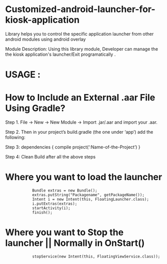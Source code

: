 # Customized-android-launcher-for-kiosk-application
Library helps you to control the specific application launcher from other android modules using android overlay

Module Description:
Using this library module, Developer can manage the the kiosk application's launcher/Exit programatically .

USAGE :
================

How to Include an External .aar File Using Gradle?
================

Step 1. File -> New -> New Module -> Import .jar/.aar and import your .aar.

Step 2. Then in your project’s build.gradle (the one under ‘app’) add the following:

Step 3:
dependencies {
 compile project(‘:Name-of-the-Project’)
}

Step 4:
Clean Build after all the above steps


Where you want to load the launcher
========================================
				Bundle extras = new Bundle();
				extras.putString("Packagename", getPackageName());
				Intent i = new Intent(this, FloatingLauncher.class);
				i.putExtras(extras);
				startActivity(i);
				finish();



Where you want to Stop the launcher || Normally  in OnStart()
========================================
				
				stopService(new Intent(this, FloatingViewService.class));
